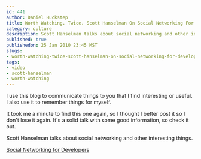 ```yaml
--- 
id: 441
author: Daniel Huckstep
title: Worth Watching. Twice. Scott Hanselman On Social Networking For Developers
category: culture
description: Scott Hanselman talks about social networking and other interesting things.
published: true
publishedon: 25 Jan 2010 23:45 MST
slugs: 
- worth-watching-twice-scott-hanselman-on-social-networking-for-developers
tags: 
- video
- scott-hanselman
- worth-watching
---
```

I use this blog to communicate things to you that I find interesting or
useful. I also use it to remember things for myself.

It took me a minute to find this one again, so I thought I better post
it so I don't lose it again. It's a solid talk with some good
information, so check it out.

Scott Hanselman talks about social networking and other interesting
things.

[Social Networking for Developers](http://blip.tv/file/2004298/)
